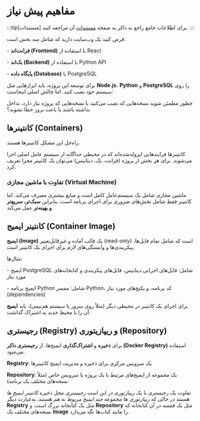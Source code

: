 # مفاهیم پیش نیاز

:::tip[مستندات]
برای اطلاعات جامع راجع به داکر به صفحه [مستندات](https://docs.docker.com/) آن مراجعه کنید.
:::

فرض کنید یک وب‌سایت دارید که شامل سه بخش است:

\- **فرانت‌اند (Frontend)** با استفاده از React

\- **بک‌اند (Backend)** با استفاده از Python API

\- **پایگاه داده (Database)** با PostgreSQL

برای توسعه این پروژه، باید ابزارهایی مثل **Node.js**، **Python** و **PostgreSQL** را روی سیستم خود نصب کنید. اما چالش اصلی اینجاست:

چطور مطمئن شوید نسخه‌هایی که نصب می‌کنید با نسخه‌هایی که پروژه نیاز دارد، تداخل نداشته باشند یا باعث بروز خطا نشوند؟

## کانتینرها (Containers)

راه‌حل این مشکل کانتینرها هستند.

کانتینرها فرایندهایی ایزوله‌شده‌اند که در محیطی جداگانه از سیستم عامل اصلی اجرا می‌شوند. برای هر بخش از پروژه (فرانت، بک، دیتابیس) می‌توان یک کانتینر مجزا تعریف کرد.

### تفاوت با ماشین مجازی (Virtual Machine)

ماشین مجازی شامل یک سیستم‌عامل کامل است و منابع بیشتری مصرف می‌کند. اما کانتینر فقط شامل بخش‌های ضروری برای اجرای برنامه است، بنابراین **سبک‌تر، سریع‌تر و بهینه‌تر** عمل می‌کند.

## کانتینر ایمیج (Container Image)

**ایمیج (Image)** یک قالب آماده و غیرقابل‌تغییر (read-only) است که شامل تمام فایل‌ها، پیکربندی‌ها و وابستگی‌های لازم برای اجرای یک کانتینر است.

مثال‌ها:

\- ایمیج PostgreSQL شامل: فایل‌های اجرایی دیتابیس، فایل‌های پیکربندی و کتابخانه‌های مورد نیاز

\- ایمیج برنامه Python شامل: مفسر Python، کد برنامه، و پکیج‌های مورد نیاز (dependencies)

برای اجرای یک کانتینر در محیطی دیگر (مثلاً روی سرور یا سیستم هم‌تیمی)، باید **ایمیج** آن را با محیط جدید به اشتراک گذاشت.

## رجیستری (Registry) و ریپازیتوری (Repository)

برای **ذخیره** و **اشتراک‌گذاری** ایمیج‌ها، از **رجیستری داکر (Docker Registry)** استفاده می‌شود.

**Registry**: یک سرویس مرکزی برای ذخیره و مدیریت ایمیج‌ کانتینرها

**Repository**: یک مجموعه از ایمیج‌های مرتبط با یک پروژه یا سرویس خاص (مثلاً نسخه‌های مختلف یک برنامه)

تفاوت یک رجیستری با یک ریپازتوری در این است _رجیستری_ محل ذخیره _کانتینر ایمیج ها_ هستند در حالی که _ریپازتوری_ ها مجموعه _چند ایمیج مربوط به هم_ هستند. به‌عبارت دیگر **Registry** مثل یک کتابخانه بزرگ است، و **Repository** مثل یک قفسه در آن کتابخانه که نسخه‌های مختلف یک **Image** را مانند کتاب‌ها نگه می‌دارد.
